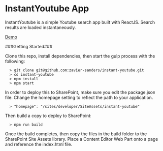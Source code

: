 # InstantYoutube App

InstantYoutube is a simple Youtube search app built with ReactJS. Search results are loaded instantaneously.

<a href="https://zavier-sanders.github.io/instant-youtube/" target="_blank"> Demo </a>

###Getting Started###

Clone this repo, install dependencies, then start the gulp process with the following:

```
  > git clone git@github.com:zavier-sanders/instant-youtube.git
  > cd instant-youtube
  > npm install
  > npm start
```

In order to deploy this to SharePoint, make sure you edit the package.json file. Change the homepage setting to reflect the path to your application.

```
  > "homepage": "/sites/developer/SiteAssets/instant-youtube"
```

Then build a copy to deploy to SharePoint:
```
  > npm run build
```

Once the build completes, then copy the files in the build folder to the SharePoint Site Assets library. Place a Content Editor Web Part onto a page and reference the index.html file.
